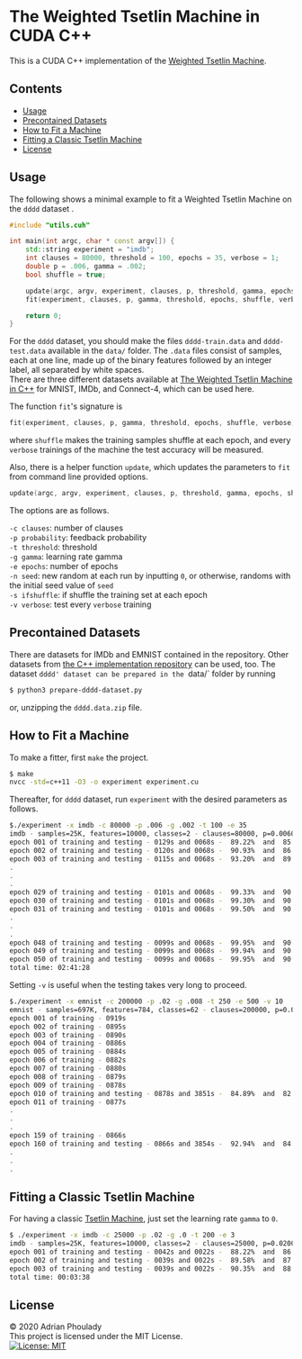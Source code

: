 # The Weighted Tsetlin Machine in CUDA C++
This is a CUDA C++ implementation of the [Weighted Tsetlin Machine](https://arxiv.org/abs/1911.12607).

## Contents

- [Usage](#usage)
- [Precontained Datasets](#precontained-datasets)
- [How to Fit a Machine](#how-to-fit-a-machine)
- [Fitting a Classic Tsetlin Machine](#fitting-a-classic-tsetlin-machine)
- [License](#license)

## Usage
The following shows a minimal example to fit a Weighted Tsetlin Machine on the `dddd` dataset .

```c++
#include "utils.cuh"

int main(int argc, char * const argv[]) {
    std::string experiment = "imdb";
    int clauses = 80000, threshold = 100, epochs = 35, verbose = 1;
    double p = .006, gamma = .002;
    bool shuffle = true;

    update(argc, argv, experiment, clauses, p, threshold, gamma, epochs, shuffle, verbose);
    fit(experiment, clauses, p, gamma, threshold, epochs, shuffle, verbose);

    return 0;
}
```
For the `dddd` dataset, you should make the files `dddd-train.data` and `dddd-test.data` available in the `data/` folder. The `.data` files consist of samples, each at one line, made up of the binary features followed by an integer label, all separated by white spaces.  
There are three different datasets available at [The Weighted Tsetlin Machine in C++](https://github.com/adrianphoulady/weighted-tsetlin-machine-cpp) for MNIST, IMDb, and Connect-4, which can be used here.

The function `fit`'s signature is
```c++
fit(experiment, clauses, p, gamma, threshold, epochs, shuffle, verbose)
```
where `shuffle` makes the training samples shuffle at each epoch, and every `verbose` trainings of the machine the test accuracy will be measured.   

Also, there is a helper function `update`, which updates the parameters to `fit` from command line provided options.
```c++
update(argc, argv, experiment, clauses, p, threshold, gamma, epochs, shuffle, verbose)
```

The options are as follows.
    
`-c clauses`: number of clauses  
`-p probability`: feedback probability  
`-t threshold`: threshold  
`-g gamma`: learning rate gamma  
`-e epochs`: number of epochs  
`-n seed`: new random at each run by inputting `0`, or otherwise, randoms with the initial seed value of `seed`   
`-s ifshuffle`: if shuffle the training set at each epoch  
`-v verbose`: test every `verbose` training  

## Precontained Datasets
There are datasets for IMDb and EMNIST contained in the repository. Other datasets from [the C++ implementation repository](https://github.com/adrianphoulady/weighted-tsetlin-machine-cpp) can be used, too.
The dataset `dddd' dataset can be prepared in the `data/` folder by running
```sh
$ python3 prepare-dddd-dataset.py
```
or, unzipping the `dddd.data.zip` file.

## How to Fit a Machine
To make a fitter, first `make` the project.

```sh
$ make
nvcc -std=c++11 -O3 -o experiment experiment.cu
```

Thereafter, for `dddd` dataset, run `experiment` with the desired parameters as follows.

```sh
$./experiment -x imdb -c 80000 -p .006 -g .002 -t 100 -e 35 
imdb - samples=25K, features=10000, classes=2 - clauses=80000, p=0.0060, gamma=0.00200, threshold=100 - tpb=1024, bpg=80
epoch 001 of training and testing - 0129s and 0068s -  89.22%  and  85.96%
epoch 002 of training and testing - 0120s and 0068s -  90.93%  and  86.90%
epoch 003 of training and testing - 0115s and 0068s -  93.20%  and  89.86%
.
.
.
epoch 029 of training and testing - 0101s and 0068s -  99.33%  and  90.72%
epoch 030 of training and testing - 0101s and 0068s -  99.30%  and  90.59%
epoch 031 of training and testing - 0101s and 0068s -  99.50%  and  90.83%
.
.
.
epoch 048 of training and testing - 0099s and 0068s -  99.95%  and  90.64%
epoch 049 of training and testing - 0099s and 0068s -  99.94%  and  90.75%
epoch 050 of training and testing - 0099s and 0068s -  99.95%  and  90.51%
total time: 02:41:28
```
Setting `-v` is useful when the testing takes very long to proceed.
```sh
$./experiment -x emnist -c 200000 -p .02 -g .008 -t 250 -e 500 -v 10 
emnist - samples=697K, features=784, classes=62 - clauses=200000, p=0.0200, gamma=0.00800, threshold=250 - tpb=1024, bpg=80
epoch 001 of training - 0919s
epoch 002 of training - 0895s
epoch 003 of training - 0890s
epoch 004 of training - 0886s
epoch 005 of training - 0884s
epoch 006 of training - 0882s
epoch 007 of training - 0880s
epoch 008 of training - 0879s
epoch 009 of training - 0878s
epoch 010 of training and testing - 0878s and 3851s -  84.89%  and  82.40%
epoch 011 of training - 0877s
.
.
.
epoch 159 of training - 0866s
epoch 160 of training and testing - 0866s and 3854s -  92.94%  and  84.27%
.
.
.
``` 
## Fitting a Classic Tsetlin Machine
For having a classic [Tsetlin Machine](https://arxiv.org/abs/1804.01508), just set the learning rate `gamma` to `0`.

```sh
$ ./experiment -x imdb -c 25000 -p .02 -g .0 -t 200 -e 3
imdb - samples=25K, features=10000, classes=2 - clauses=25000, p=0.0200, gamma=0.00000, threshold=200 - tpb=1024, bpg=80
epoch 001 of training and testing - 0042s and 0022s -  88.22%  and  86.20%
epoch 002 of training and testing - 0039s and 0022s -  89.58%  and  87.94%
epoch 003 of training and testing - 0039s and 0022s -  90.35%  and  88.22%
total time: 00:03:38
```

## License
© 2020 Adrian Phoulady  
This project is licensed under the MIT License.  
[![License: MIT](https://img.shields.io/badge/License-MIT-yellow.svg)](https://opensource.org/licenses/MIT)
